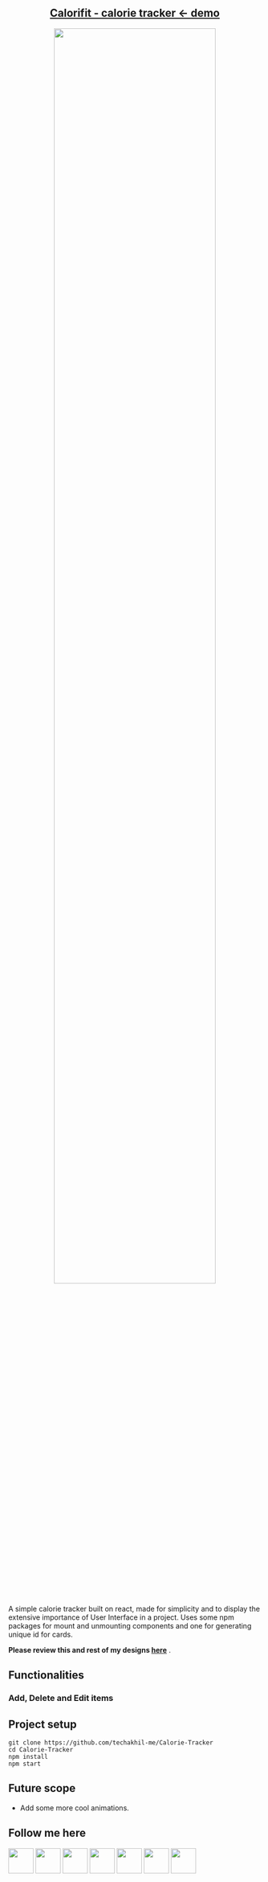 <h2 align="center"><a  href="https://calorifit.netlify.app/">Calorifit - calorie tracker <- demo</a></h2>

<p align="center">
<img src="https://cdn.discordapp.com/attachments/853631553204125696/869155191407124480/Calorie-Tracker_-mockup.gif" width="80%"></p>

A simple calorie tracker built on react, made for simplicity and to display the extensive importance of User Interface in a project.
Uses some npm packages for mount and unmounting components and one for generating unique id for cards.

**Please review this and rest of my designs [here](https://dribbble.com/techakhil)** .

## Functionalities

### Add, Delete and Edit items

## Project setup

```
git clone https://github.com/techakhil-me/Calorie-Tracker
cd Calorie-Tracker
npm install
npm start
```

## Future scope

- Add some more cool animations.

## Follow me here

<a href="https://www.facebook.com/akhilc.47/" target="blank" ><img class="social" id="fb" width="50px" src="https://cdn.discordapp.com/attachments/765973145852575746/767463311020130304/facebook.png"></img></a>
<a href="https://discord.com/users/689358308712513766" target="blank"><img class="social" width="50px" src="https://cdn.discordapp.com/attachments/765973145852575746/767463308030640128/discord.png"></img></a>
<a href="https://mail.google.com/mail/?view=cm&fs=1&to=techakhilc47@gmail.com&su=Portfolio - I have something for you&body=excited to know you" target="blank"><img class="social" width="50px" src="https://cdn.discordapp.com/attachments/765973145852575746/767463313943691304/gmail.png"></img></a>
<a href="https://www.linkedin.com/in/akhil-padmanabhan-8385781a9/" target="blank"><img class="social" width="50px" src="https://cdn.discordapp.com/attachments/765973145852575746/767463319547412521/linkedin.png"></img></a>
<a href="https://www.instagram.com/techakhil.me/" target="blank"><img class="social" width="50px" src="https://cdn.discordapp.com/attachments/765973145852575746/767463317047345182/instagram.png"></img></a>
<a href="https://twitter.com/techakhil_me" target="blank"><img class="social" width="50px" src="https://cdn.discordapp.com/attachments/765973145852575746/775394227617660948/twitter.png"></img></a>
<a href="https://codepen.io/techakhil-me" target="blank"><img class="social" width="50px" src="https://cdn.discordapp.com/attachments/765973145852575746/775398802442027048/codepen.png"></img></a>
